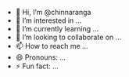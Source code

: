 - 👋 Hi, I’m @chinnaranga
- 👀 I’m interested in ...
- 🌱 I’m currently learning ...
- 💞️ I’m looking to collaborate on ...
- 📫 How to reach me ...
- 😄 Pronouns: ...
- ⚡ Fun fact: ...

<!---
chinnaranga/chinnaranga is a ✨ special ✨ repository because its `README.md` (this file) appears on your GitHub profile.
You can click the Preview link to take a look at your changes.
--->
